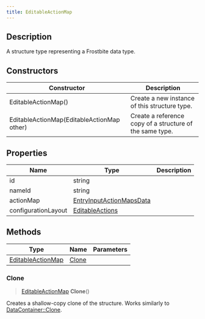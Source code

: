 ```yaml
---
title: EditableActionMap
---
```

## Description

A structure type representing a Frostbite data type.

## Constructors

| Constructor                                | Description                                              |
| ------------------------------------------ | -------------------------------------------------------- |
| EditableActionMap()                        | Create a new instance of this structure type.            |
| EditableActionMap(EditableActionMap other) | Create a reference copy of a structure of the same type. |

## Properties

| Name                | Type                                                 | Description |
| ------------------- | ---------------------------------------------------- | ----------- |
| id                  | string                                               |             |
| nameId              | string                                               |             |
| actionMap           | [EntryInputActionMapsData](/vext/ref/fb/entryinputactionmapsdata/) |             |
| configurationLayout | [EditableActions](/vext/ref/fb/editableactions/)                   |             |

## Methods

| Type                                   | Name            | Parameters |
| -------------------------------------- | --------------- | ---------- |
| [EditableActionMap](/vext/ref/fb/editableactionmap/) | [Clone](#clone) |            |

### Clone

> [EditableActionMap](/vext/ref/fb/editableactionmap/) **Clone**()

Creates a shallow-copy clone of the structure. Works similarly to [DataContainer::Clone](/vext/ref/shared/class/datacontainer#clone).
